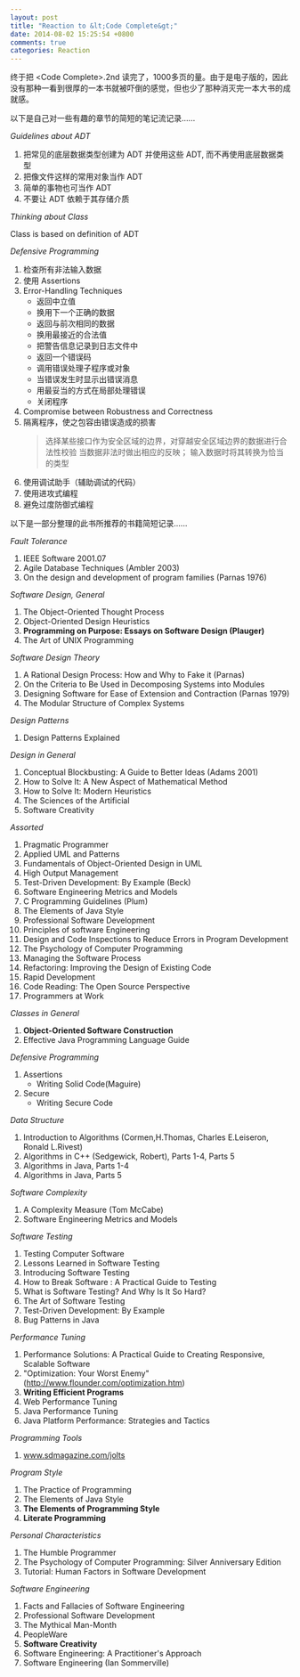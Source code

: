 ```yaml
---
layout: post
title: "Reaction to &lt;Code Complete&gt;"
date: 2014-08-02 15:25:54 +0800
comments: true
categories: Reaction
---
```


终于把 \<Code Complete\>.2nd 读完了，1000多页的量。由于是电子版的，因此没有那种一看到很厚的一本书就被吓倒的感觉，但也少了那种消灭完一本大书的成就感。

以下是自己对一些有趣的章节的简短的笔记流记录......

<!-- more -->


*Guidelines about ADT*

1. 把常见的底层数据类型创建为 ADT 并使用这些 ADT, 而不再使用底层数据类型
2. 把像文件这样的常用对象当作 ADT
3. 简单的事物也可当作 ADT
4. 不要让 ADT 依赖于其存储介质


*Thinking about Class*

Class is based on definition of ADT


*Defensive Programming*

1. 检查所有非法输入数据
2. 使用 Assertions
3. Error-Handling Techniques
    * 返回中立值
	* 换用下一个正确的数据
	* 返回与前次相同的数据
	* 换用最接近的合法值
	* 把警告信息记录到日志文件中
	* 返回一个错误码
	* 调用错误处理子程序或对象
	* 当错误发生时显示出错误消息
	* 用最妥当的方式在局部处理错误
	* 关闭程序
4. Compromise between Robustness and Correctness
5. 隔离程序，使之包容由错误造成的损害
    > 选择某些接口作为安全区域的边界，对穿越安全区域边界的数据进行合法性校验
	> 当数据非法时做出相应的反映；
	> 输入数据时将其转换为恰当的类型
6. 使用调试助手（辅助调试的代码）
7. 使用进攻式编程
8. 避免过度防御式编程


以下是一部分整理的此书所推荐的书籍简短记录......


*Fault Tolerance*

1. IEEE Software 2001.07
2. Agile Database Techniques (Ambler 2003)
3. On the design and development of program families (Parnas 1976)


*Software Design, General*

1. The Object-Oriented Thought Process
2. Object-Oriented Design Heuristics
3. __Programming on Purpose: Essays on Software Design (Plauger)__
4. The Art of UNIX Programming


*Software Design Theory*

1. A Rational Design Process: How and Why to Fake it (Parnas)
2. On the Criteria to Be Used in Decomposing Systems into Modules
3. Designing Software for Ease of Extension and Contraction (Parnas 1979)
4. The Modular Structure of Complex Systems


*Design Patterns*

1. Design Patterns Explained


*Design in General*

1. Conceptual Blockbusting: A Guide to Better Ideas (Adams 2001)
2. How to Solve It: A New Aspect of Mathematical Method
3. How to Solve It: Modern Heuristics
4. The Sciences of the Artificial
5. Software Creativity


*Assorted*

1. Pragmatic Programmer
2. Applied UML and Patterns
3. Fundamentals of Object-Oriented Design in UML
4. High Output Management
5. Test-Driven Development: By Example (Beck)
6. Software Engineering Metrics and Models
7. C Programming Guidelines (Plum)
8. The Elements of Java Style
9. Professional Software Development
10. Principles of software Engineering
11. Design and Code Inspections to Reduce Errors in Program Development
12. The Psychology of Computer Programming
13. Managing the Software Process
14. Refactoring: Improving the Design of Existing Code
15. Rapid Development 
16. Code Reading: The Open Source Perspective
17. Programmers at Work


*Classes in General*

1. __Object-Oriented Software Construction__
2. Effective Java Programming Language Guide


*Defensive Programming*

1. Assertions
    * Writing Solid Code(Maguire)
2. Secure
    * Writing Secure Code
	
	
*Data Structure*

1. Introduction to Algorithms (Cormen,H.Thomas, Charles E.Leiseron, Ronald L.Rivest)
2. Algorithms in C++ (Sedgewick, Robert), Parts 1-4, Parts 5
3. Algorithms in Java, Parts 1-4
4. Algorithms in Java, Parts 5


*Software Complexity*

1. A Complexity Measure (Tom McCabe)
2. Software Engineering Metrics and Models 


*Software Testing*

1. Testing Computer Software
2. Lessons Learned in Software Testing
3. Introducing Software Testing
4. How to Break Software : A Practical Guide to Testing
5. What is Software Testing? And Why Is It So Hard?
6. The Art of Software Testing
7. Test-Driven Development: By Example
8. Bug Patterns in Java


*Performance Tuning*

1. Performance Solutions: A Practical Guide to Creating Responsive, Scalable Software
2. "Optimization: Your Worst Enemy" (http://www.flounder.com/optimization.htm)
3. __Writing Efficient Programs__
4. Web Performance Tuning
5. Java Performance Tuning
6. Java Platform Performance: Strategies and Tactics


*Programming Tools*

1. www.sdmagazine.com/jolts <Software Development Magazine>


*Program Style*

1. The Practice of Programming
2. The Elements of Java Style
3. __The Elements of Programming Style__
4. __Literate Programming__


*Personal Characteristics*

1. The Humble Programmer
2. The Psychology of Computer Programming: Silver Anniversary Edition
3. Tutorial: Human Factors in Software Development


*Software Engineering*

1. Facts and Fallacies of Software Engineering
2. Professional Software Development
3. The Mythical Man-Month
4. PeopleWare
5. __Software Creativity__
6. Software Engineering: A Practitioner's Approach
7. Software Engineering (Ian Sommerville)
	


